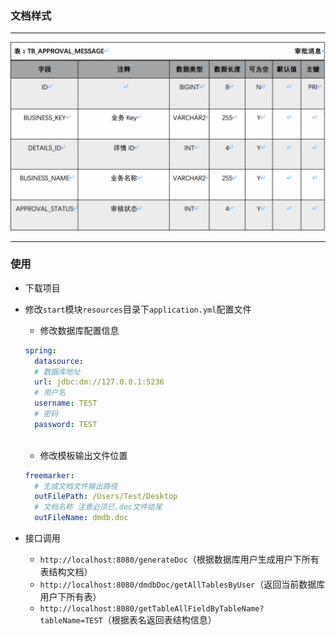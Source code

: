 ### 文档样式

---

![文档样式](./start/src/main/resources/static/dm.png)

---

### 使用

- 下载项目

- 修改`start`模块`resources`目录下`application.yml`配置文件

  - 修改数据库配置信息

  ```yaml
  spring:
    datasource:
    # 数据库地址
    url: jdbc:dm://127.0.0.1:5236
    # 用户名
    username: TEST
    # 密码
    password: TEST
    
  ```

  - 修改模板输出文件位置

  ```yaml
  freemarker:
    # 生成文档文件输出路径
    outFilePath: /Users/Test/Desktop
    # 文档名称 注意必须已.doc文件结尾
    outFileName: dmdb.doc
  ```

- 接口调用
  - `http://localhost:8080/generateDoc`（根据数据库用户生成用户下所有表结构文档）
  - `http://localhost:8080/dmdbDoc/getAllTablesByUser`（返回当前数据库用户下所有表）
  - `http://localhost:8080/getTableAllFieldByTableName?tableName=TEST`（根据表名返回表结构信息）

